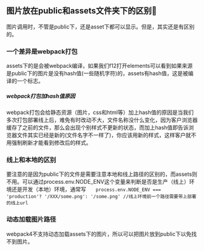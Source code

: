 ## 图片放在public和assets文件夹下的区别🥑
图片调用时，不管是public下，还是asset下都可以显示。但是，其实还是有区别的。
### 一个差异是webpack打包
assets下的是会被webpack编译，如果我们f12打开elements可以看到如果来源是public下的图片是没有hash值(一些随机字符)的，assets有hash值，这是被编译的一个标志。
##### webpack打包加hash值原因
webpack打包会给静态资源（图片，css和html等）加上hash值的原因是当我们多次打包部署线上后，难免有时改动不大，文件名称没什么变化，因为客户浏览器缓存了之前的文件，那么会出现个别样式不更新的状态，而加上hash值即告诉浏览器文件其实已经是新的(文件名字不一样了)，你应该用新的样式，这样客户就不用强制刷新才能看到修改后的样式。
### 线上和本地的区别
要注意的是因为public下的文件是需要注意本地和线上路径的区别的，而assets则不用。可以通过process.env.NODE_ENV这个变量来判断是否是生产（线上）环境还是开发（本地）环境，通常写
`   process.env.NODE_ENV === 'production'? '/XXX/some.png': '/some.png' //线上环境前一个路径需要带上部署的线上url`
### 动态加载图片路径
webpack4不支持动态加载assets下的图片，所以可以把图片放到public下以免找不到图片。
